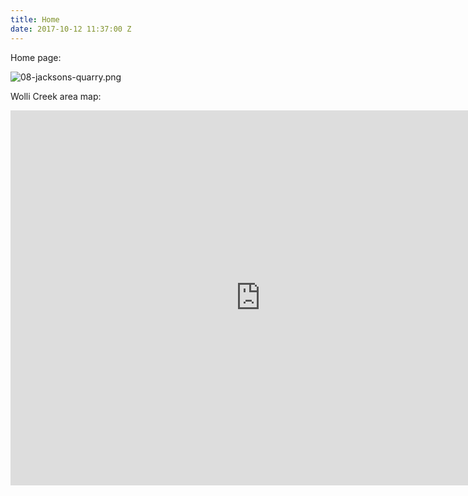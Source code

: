 ```yaml
---
title: Home
date: 2017-10-12 11:37:00 Z
---
```


Home page:

![08-jacksons-quarry.png](/uploads/08-jacksons-quarry.png)

Wolli Creek area map:

<iframe width="800px" height="600px" src="https://www.maprosoft.com/app/map?team=wolli-creek&showMapToolbar=no&showAllFeatureTypes=no&showFeatureTypes=Historical%20Sites" frameborder="0" allowfullscreen></iframe>